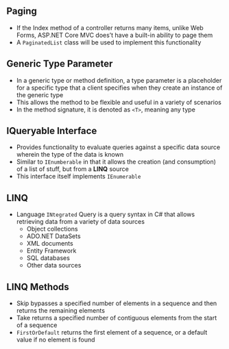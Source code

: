## Paging

- If the Index method of a controller returns many items, unlike Web Forms,
  ASP.NET Core MVC does’t have a built-in ability to page them
- A `PaginatedList` class will be used to implement this functionality

## Generic Type Parameter

- In a generic type or method definition, a type parameter is a placeholder for
  a specific type that a client specifies when they create an instance of the
  generic type
- This allows the method to be flexible and useful in a variety of scenarios
- In the method signature, it is denoted as `<T>`, meaning any type

## IQueryable Interface

- Provides functionality to evaluate queries against a specific data source
  wherein the type of the data is known
- Similar to `IEnumberable` in that it allows the creation (and consumption) of
  a list of stuff, but from a **LINQ** source
- This interface itself implements `IEnumerable`

## LINQ

- Language `INtegrated` Query is a query syntax in C# that allows retrieving
  data from a variety of data sources
  - Object collections
  - ADO.NET DataSets
  - XML documents
  - Entity Framework
  - SQL databases
  - Other data sources

## LINQ Methods

- Skip bypasses a specified number of elements in a sequence and then returns
  the remaining elements
- Take returns a specified number of contiguous elements from the start of a
  sequence
- `FirstOrDefault` returns the first element of a sequence, or a default value
  if no element is found
